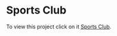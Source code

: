 # Sports Club

To view this project click on it [Sports Club](https://baller-sports-club.netlify.app/).
